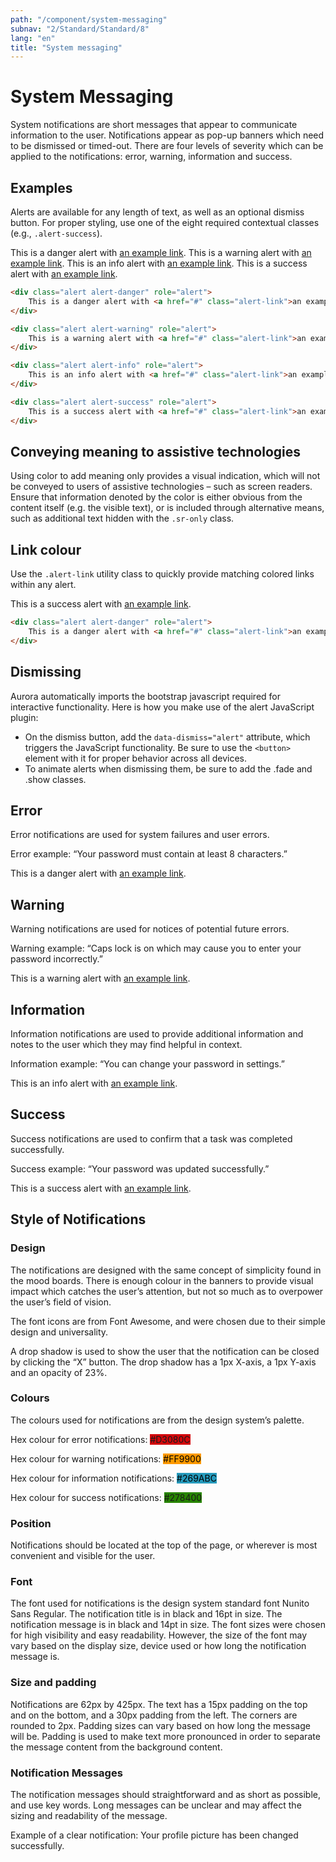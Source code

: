 ```yaml
---
path: "/component/system-messaging"
subnav: "2/Standard/Standard/8"
lang: "en"
title: "System messaging"
---
```


<helmet>
<title> System Messaging - Aurora Design System </title>
</helmet>

# System Messaging

System notifications are short messages that appear to communicate information to the user. Notifications appear as pop-up banners which need to be dismissed or timed-out. There are four levels of severity which can be applied to the notifications: error, warning, information and success.

<documentationtabs remove="react">
    <doctabpanel type="html">
          

## Examples
Alerts are available for any length of text, as well as an optional dismiss button. For proper styling, use one of the eight required contextual classes (e.g., `.alert-success`). 

<Alert color="danger">
    This is a danger alert with <a href="#example" class="alert-link">an example link</a>.
</Alert>

<Alert color="warning">
    This is a warning alert with <a href="#example" class="alert-link">an example link</a>.
</Alert>

<Alert color="info">
    This is an info alert with <a href="#example" class="alert-link">an example link</a>.
</Alert>

<Alert color="success">
    This is a success alert with <a href="#example" class="alert-link">an example link</a>.
</Alert>

```html
<div class="alert alert-danger" role="alert">
    This is a danger alert with <a href="#" class="alert-link">an example link</a>.
</div>

<div class="alert alert-warning" role="alert">
    This is a warning alert with <a href="#" class="alert-link">an example link</a>.
</div>

<div class="alert alert-info" role="alert">
    This is an info alert with <a href="#" class="alert-link">an example link</a>.
</div>

<div class="alert alert-success" role="alert">
    This is a success alert with <a href="#" class="alert-link">an example link</a>.
</div>
```
          
## Conveying meaning to assistive technologies

Using color to add meaning only provides a visual indication, which will not be conveyed to users of assistive technologies – such as screen readers. Ensure that information denoted by the color is either obvious from the content itself (e.g. the visible text), or is included through alternative means, such as additional text hidden with the `.sr-only` class.

## Link colour

Use the `.alert-link` utility class to quickly provide matching colored links within any alert.

<Alert color="success">
    This is a success alert with <a href="#example" class="alert-link">an example link</a>.
</Alert>

```html
<div class="alert alert-danger" role="alert">
    This is a danger alert with <a href="#" class="alert-link">an example link</a>.
</div>
```

## Dismissing

Aurora automatically imports the bootstrap javascript required for interactive functionality. Here is how you make use of the alert JavaScript plugin:

* On the dismiss button, add the `data-dismiss="alert"` attribute, which triggers the JavaScript functionality. Be sure to use the `<button>` element with it for proper behavior across all devices.
* To animate alerts when dismissing them, be sure to add the .fade and .show classes.
          

</doctabpanel>
    <doctabpanel type="design">

## Error

Error notifications are used for system failures and user errors.

Error example: “Your password must contain at least 8 characters.”

<Alert color="danger">
    This is a danger alert with <a href="#example" class="alert-link">an example link</a>.
</Alert>

## Warning

Warning notifications are used for notices of potential future errors.

Warning example: “Caps lock is on which may cause you to enter your password incorrectly.”

<Alert color="warning">
    This is a warning alert with <a href="#example" class="alert-link">an example link</a>.
</Alert>


## Information

Information notifications are used to provide additional information and notes to the user which they may find helpful in context.

Information example: “You can change your password in settings.”

<Alert color="info">
    This is an info alert with <a href="#example" class="alert-link">an example link</a>.
</Alert>


## Success

Success notifications are used to confirm that a task was completed successfully.

Success example: “Your password was updated successfully.”

<Alert color="success">
    This is a success alert with <a href="#example" class="alert-link">an example link</a>.
</Alert>


## Style of Notifications

### Design

The notifications are designed with the same concept of simplicity found in the mood boards. There is enough colour in the banners to provide visual impact which catches the user’s attention, but not so much as to overpower the user’s field of vision.

The font icons are from Font Awesome, and were chosen due to their simple design and universality.

A drop shadow is used to show the user that the notification can be closed by clicking the “X” button. The drop shadow has a 1px X-axis, a 1px Y-axis and an opacity of 23%.

### Colours

The colours used for notifications are from the design system’s palette.

Hex colour for error notifications: <badge style="background-color: #D3080C;">#D3080C</badge>

Hex colour for warning notifications: <badge style="background-color: #FF9900;color:black;">#FF9900</badge>

Hex colour for information notifications: <badge style="background-color: #269ABC;color:black;">#269ABC</badge>

Hex colour for success notifications: <badge style="background-color: #278400;">#278400</badge>

### Position

Notifications should be located at the top of the page, or wherever is most convenient and visible for the user.

### Font

The font used for notifications is the design system standard font Nunito Sans Regular. The notification title is in black and 16pt in size. The notification message is in black and 14pt in size. The font sizes were chosen for high visibility and easy readability. However, the size of the font may vary based on the display size, device used or how long the notification message is.

### Size and padding

Notifications are 62px by 425px. The text has a 15px padding on the top and on the bottom, and a 30px padding from the left. The corners are rounded to 2px. Padding sizes can vary based on how long the message will be. Padding is used to make text more pronounced in order to separate the message content from the background content.

### Notification Messages

The notification messages should straightforward and as short as possible, and use key words. Long messages can be unclear and may affect the sizing and readability of the message.

Example of a clear notification: Your profile picture has been changed successfully.

</doctabpanel>
    </documentationtabs>

